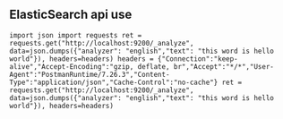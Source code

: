 ## ElasticSearch api use
`
import json
import requests
ret = requests.get("http://localhost:9200/_analyze", data=json.dumps({"analyzer": "english","text": "this word is hello world"}), headers=headers)
headers = {"Connection":"keep-alive","Accept-Encoding":"gzip, deflate, br","Accept":"*/*","User-Agent":"PostmanRuntime/7.26.3","Content-Type":"application/json","Cache-Control":"no-cache"}
ret = requests.get("http://localhost:9200/_analyze", data=json.dumps({"analyzer": "english","text": "this word is hello world"}), headers=headers)
`

